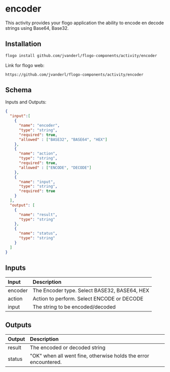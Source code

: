 # encoder
This activity provides your flogo application the ability to encode en decode strings using Base64, Base32.


## Installation

```bash
flogo install github.com/jvanderl/flogo-components/activity/encoder
```
Link for flogo web:
```
https://github.com/jvanderl/flogo-components/activity/encoder
```

## Schema
Inputs and Outputs:

```json
{
  "input":[
    {
      "name": "encoder",
      "type": "string",
      "required": true,
      "allowed" : ["BASE32", "BASE64", "HEX"]
    },
    {
      "name": "action",
      "type": "string",
      "required": true,
      "allowed" : ["ENCODE", "DECODE"]
    },
    {
      "name": "input",
      "type": "string",
      "required": true
    }
  ],
  "output": [
    {
      "name": "result",
      "type": "string"
    },
    {
      "name": "status",
      "type": "string"
    }
  ]
}
```
## Inputs
| Input     | Description    |
|:------------|:---------------|
| encoder      | The Encoder type. Select BASE32, BASE64, HEX |         
| action         | Action to perform. Select ENCODE or DECODE   |
| input  | The string to be encoded/decoded |
## Outputs
| Output     | Description    |
|:------------|:---------------|
| result      | The encoded or decoded string |         
| status         | "OK" when all went fine, otherwise holds the error encountered.   |

